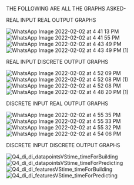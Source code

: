 THE FOLLOWING ARE ALL THE GRAPHS ASKED-


REAL INPUT REAL OUTPUT GRAPHS


![WhatsApp Image 2022-02-02 at 4 41 13 PM](https://user-images.githubusercontent.com/68188848/152143589-f1e72892-72de-4a4d-a42b-e8323a584fc6.jpeg)
![WhatsApp Image 2022-02-02 at 4 41 55 PM](https://user-images.githubusercontent.com/68188848/152143591-0a14adaa-2591-4cd2-a106-591c7eac25a2.jpeg)
![WhatsApp Image 2022-02-02 at 4 43 49 PM](https://user-images.githubusercontent.com/68188848/152143596-bb8a65b7-29f3-4a31-a302-73be9bcc0123.jpeg)
![WhatsApp Image 2022-02-02 at 4 43 49 PM (1)](https://user-images.githubusercontent.com/68188848/152143600-2dcf60cc-0b5a-41bd-baa4-551b939de55d.jpeg)




REAL INPUT DISCRETE OUTPUT GRAPHS

![WhatsApp Image 2022-02-02 at 4 52 09 PM](https://user-images.githubusercontent.com/68188848/152144657-11a2b74e-b578-4b76-b8ca-3859b6f582f3.jpeg)
![WhatsApp Image 2022-02-02 at 4 52 08 PM (1)](https://user-images.githubusercontent.com/68188848/152144659-2fe4b096-882d-4087-a67a-a1015e6cbfeb.jpeg)
![WhatsApp Image 2022-02-02 at 4 52 08 PM](https://user-images.githubusercontent.com/68188848/152144661-d22b7cb7-71ac-4fa1-b442-2d8f416319f8.jpeg)
![WhatsApp Image 2022-02-02 at 4 48 20 PM (1)](https://user-images.githubusercontent.com/68188848/152144665-be3b941b-226e-4278-864b-7991af28df76.jpeg)


DISCRETE INPUT REAL OUTPUT GRAPHS


![WhatsApp Image 2022-02-02 at 4 55 35 PM](https://user-images.githubusercontent.com/68188848/152145068-8db5cb41-cead-4f5e-b9f1-8428a8899061.jpeg)
![WhatsApp Image 2022-02-02 at 4 55 33 PM](https://user-images.githubusercontent.com/68188848/152145075-1397ae01-4343-459c-9215-afaf2c05cc58.jpeg)
![WhatsApp Image 2022-02-02 at 4 55 32 PM](https://user-images.githubusercontent.com/68188848/152145078-eb285f13-26f7-4530-85dc-509f49323fa0.jpeg)
![WhatsApp Image 2022-02-02 at 4 54 06 PM](https://user-images.githubusercontent.com/68188848/152145084-7956bfbf-a95b-4fdf-995e-15d9572b3c06.jpeg)


DISCRETE INPUT DISCRETE OUTPUT GRAPHS

![Q4_di_di_datapointsVStime_timeForBuilding](https://user-images.githubusercontent.com/68188848/152141942-d0412ab1-4a56-4572-a958-6ae4c1f04591.png)
![Q4_di_di_datapointsVStime_timeForPredicting](https://user-images.githubusercontent.com/68188848/152141961-3c8515ba-9886-4fd1-b873-e93ee86c33c1.png)
![Q4_di_di_featuresVStime_timeForBuilding](https://user-images.githubusercontent.com/68188848/152141971-b07c0d54-7b68-4a37-914b-a7693f54e9b8.png)
![Q4_di_di_featuresVStime_timeForPredicting](https://user-images.githubusercontent.com/68188848/152141975-19cd3d06-013e-481e-aa2c-404cabfe2991.png)

